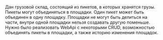 Дан грузовой склад, состоящий из пикетов, в которых хранятся грузы. Пикеты могут объединяться в площадки. Один пикет может быть объединен в одну площадку. Площадки не могут быть делиться на части, внутри одной площадки нельзя создавать другую поменьше.  
Нужно было реализовать WebApi с некоторыми CRUD, возможностью объединять пикеты в площадки, а также историю изменения площадок.